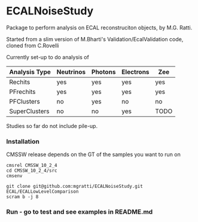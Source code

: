 
# ECALNoiseStudy
Package to perform analysis on ECAL reconstruciton objects, by M.G. Ratti.

Started from a slim version of M.Bharti's Validation/EcalValidation code, cloned from C.Rovelli  

Currently set-up to do analysis of 

| Analysis Type  | Neutrinos | Photons | Electrons | Zee |
| -------------  | --------- | --- |      --- |      --- |
| Rechits        | yes  | yes | yes | yes |
| PFrechits      | yes  | yes | yes | yes |
| PFClusters     | no | yes | no  | no |
| SuperClusters  | no | no | yes | TODO |

Studies so far do not include pile-up.

### Installation 
CMSSW release depends on the GT of the samples you want to run on

```
cmsrel CMSSW_10_2_4
cd CMSSW_10_2_4/src
cmsenv

git clone git@github.com:mgratti/ECALNoiseStudy.git ECAL/ECALLowLevelComparison
scram b -j 8
```

### Run - go to test and see examples in README.md
